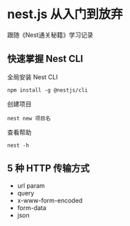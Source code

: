 # nest.js 从入门到放弃

跟随《Nest通关秘籍》学习记录

## 快速掌握 Nest CLI

全局安装 Nest CLI

```
npm install -g @nestjs/cli
```

创建项目

```
nest new 项目名
```

查看帮助

```
nest -h
```

## 5 种 HTTP 传输方式

- url param
- query
- x-www-form-encoded
- form-data
- json
